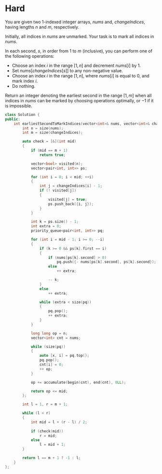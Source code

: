 # Hard

You are given two 1-indexed integer arrays, $nums$ and, $changeIndices$, having lengths $n$ and $m$, respectively.

Initially, all indices in $nums$ are unmarked. Your task is to mark all indices in $nums$.

In each second, $s$, in order from $1$ to $m$ (inclusive), you can perform one of the following operations:

- Choose an index $i$ in the range $[1, n]$ and decrement $nums[i]$ by $1$.
- Set $nums[changeIndices[s]]$ to any non-negative value.
- Choose an index $i$ in the range $[1, n]$, where $nums[i]$ is equal to $0$, and mark index $i$.
- Do nothing.

Return an integer denoting the earliest second in the range $[1, m]$ when all indices in $nums$ can be marked by choosing operations optimally, or $-1$ if it is impossible.

```cpp
class Solution {
public:
    int earliestSecondToMarkIndices(vector<int>& nums, vector<int>& changeIndices) {
        int n = size(nums);
        int m = size(changeIndices);

        auto check = [&](int mid)
        {
            if (mid == m + 1)
                return true;

            vector<bool> visited(n);
            vector<pair<int, int>> ps;

            for (int i = 0; i < mid; ++i)
            {
                int j = changeIndices[i] - 1;
                if (! visited[j])
                {
                    visited[j] = true;
                    ps.push_back({i, j});
                }
            }

            int k = ps.size() - 1;
            int extra = 0;
            priority_queue<pair<int, int>> pq;

            for (int i = mid - 1; i >= 0; --i)
            {
                if (k >= 0 && ps[k].first == i)
                {
                    if (nums[ps[k].second] > 0)
                        pq.push({- nums[ps[k].second], ps[k].second});
                    else
                        ++ extra;

                    -- k;
                }
                else
                    ++ extra;

                while (extra < size(pq))
                {
                    pq.pop();
                    ++ extra;
                }
            }

            long long op = n;
            vector<int> cnt = nums;

            while (size(pq))
            {
                auto [x, i] = pq.top();
                pq.pop();
                cnt[i] = 0;
                ++ op;
            }

            op += accumulate(begin(cnt), end(cnt), 0LL);

            return op <= mid;
        };

        int l = 1, r = m + 1;

        while (l < r)
        {
            int mid = l + (r - l) / 2;
            
            if (check(mid))
                r = mid;
            else
                l = mid + 1;
        }

        return l == m + 1 ? -1 : l;
    }
};
```
